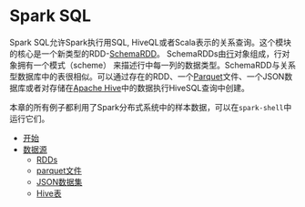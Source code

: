 # Spark SQL

Spark SQL允许Spark执行用SQL, HiveQL或者Scala表示的关系查询。这个模块的核心是一个新类型的RDD-[SchemaRDD](http://spark.apache.org/docs/latest/api/scala/index.html#org.apache.spark.sql.SchemaRDD)。
SchemaRDDs由[行](http://spark.apache.org/docs/latest/api/scala/index.html#org.apache.spark.sql.package@Row:org.apache.spark.sql.catalyst.expressions.Row.type)对象组成，行对象拥有一个模式（scheme）
来描述行中每一列的数据类型。SchemaRDD与关系型数据库中的表很相似。可以通过存在的RDD、一个[Parquet](http://parquet.io/)文件、一个JSON数据库或者对存储在[Apache Hive](http://hive.apache.org/)中的数据执行HiveSQL查询中创建。

本章的所有例子都利用了Spark分布式系统中的样本数据，可以在`spark-shell`中运行它们。

* [开始](getting-started.md)
* [数据源](data-sources/README.md)
  * [RDDs](data-sources/rdds.md)
  * [parquet文件](data-sources/parquet-files.md)
  * [JSON数据集](data-sources/jSON-datasets.md)
  * [Hive表](data-sources/hive-tables.md)